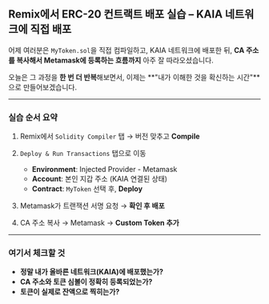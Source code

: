 ## Remix에서 ERC-20 컨트랙트 배포 실습 – KAIA 네트워크에 직접 배포

어제 여러분은 `MyToken.sol`을 직접 컴파일하고,
KAIA 네트워크에 배포한 뒤,
**CA 주소를 복사해서 Metamask에 등록하는 흐름까지** 아주 잘 따라오셨습니다.

오늘은 그 과정을 **한 번 더 반복**해보면서,
이제는 **"내가 이해한 것을 확신하는 시간"**으로 만들어보겠습니다.

---

### 실습 순서 요약

1. Remix에서 `Solidity Compiler` 탭 → 버전 맞추고 **Compile**
2. `Deploy & Run Transactions` 탭으로 이동

   - **Environment**: Injected Provider - Metamask
   - **Account**: 본인 지갑 주소 (KAIA 연결된 상태)
   - **Contract**: `MyToken` 선택 후, **Deploy**

3. Metamask가 트랜잭션 서명 요청 → **확인 후 배포**
4. CA 주소 복사 → Metamask → **Custom Token 추가**

---

### 여기서 체크할 것

- **정말 내가 올바른 네트워크(KAIA)에 배포했는가?**
- **CA 주소와 토큰 심볼이 정확히 등록되었는가?**
- **토큰이 실제로 잔액으로 찍히는가?**
